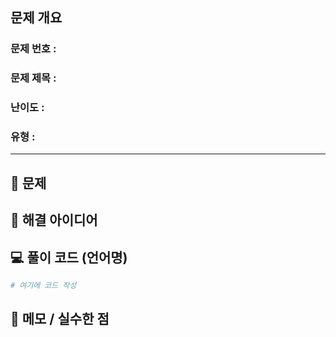 ## 문제 개요
### 문제 번호 :  
### 문제 제목 :  
### 난이도 :  
### 유형 :  

---

## 📝 문제



## 🧠 해결 아이디어



## 💻 풀이 코드 (언어명)

```python
# 여기에 코드 작성
```

## 📌 메모 / 실수한 점

